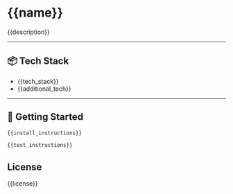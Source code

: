 # {{name}}

{{description}}

---

## 📦 Tech Stack

- {{tech_stack}}
- {{additional_tech}}

---

## 🚀 Getting Started

```bash
{{install_instructions}}
```
```bash
{{test_instructions}}
```

## License
{{license}}

